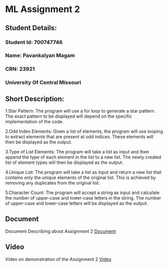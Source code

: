 # ML Assignment 2
## Student Details:
### Student Id: 700747746
### Name: Pavankalyan Magam
### CRN: 23921
### University Of Central Missouri


## Short Description: 
1.Star Pattern: The program will use a for loop to generate a star pattern. The exact pattern to be displayed will depend on the specific implementation of the code.

2.Odd Index Elements: Given a list of elements, the program will use looping to extract elements that are present at odd indices. These elements will then be displayed as the output.

3.Type of List Elements: The program will take a list as input and then append the type of each element in the list to a new list. The newly created list of element types will then be displayed as the output.

4.Unique List: The program will take a list as input and return a new list that contains only the unique elements of the original list. This is achieved by removing any duplicates from the original list.

5.Character Count: The program will accept a string as input and calculate the number of upper-case and lower-case letters in the string. The number of upper-case and lower-case letters will be displayed as the output.

## Document
Document Describing about Assignment 2 
[Document](https://docs.google.com/document/d/16W-gXJpWoaUDFtNA9LsTQxfjwCdKfB4G/edit?usp=share_link&ouid=116297738906248482727&rtpof=true&sd=true)

## Video
Video on demonstration of the Assignment 2 
[Video](https://drive.google.com/file/d/1A9l5rBI1UvhuM9FK3vlC4fMxzewsoYO1/view?usp=share_link)
